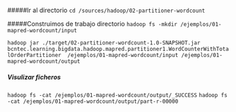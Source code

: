 
#####Ir al directorio
```cd /sources/hadoop/02-partitioner-wordcount```

#####Construimos de trabajo directorio
```hadoop fs -mkdir /ejemplos/01-mapred-wordcount/input```


```hadoop jar ./target/02-partitioner-wordcount-1.0-SNAPSHOT.jar bcntec.learning.bigdata.hadoop.mapred.partitioner1.WordCounterWithTotalOrderPartitioner  /ejemplos/01-mapred-wordcount/input /ejemplos/01-mapred-wordcount/output ​```


##### Visulizar ficheros
```hadoop fs -cat /ejemplos/01-mapred-wordcount/output/_SUCCESS```
```hadoop fs -cat /ejemplos/01-mapred-wordcount/output/part-r-00000```